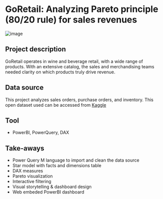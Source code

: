 # GoRetail: Analyzing Pareto principle (80/20 rule) for sales revenues
![image](https://github.com/user-attachments/assets/7c111f22-d49e-422e-ae97-bd4e70f6a75c)

## Project description
GoRetail operates in wine and beverage retail, with a wide range of products. With an extensive catalog, the sales and merchandising teams needed clarity on which products truly drive revenue. 

## Data source
This project analyzes sales orders, purchase orders, and inventory. This open dataset used can be accessed from [Kaggle](https://www.kaggle.com/datasets/bhanupratapbiswas/inventory-analysis-case-study)

## Tool
- PowerBI, PowerQuery, DAX

## Take-aways
- Power Query M language to import and clean the data source
- Star model with facts and dimensions table
- DAX measures
- Pareto visualization
- Interactive filtering
- Visual storytelling & dashboard design
- Web embeded PowerBI dashboard

